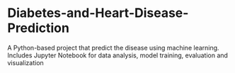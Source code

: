 # Diabetes-and-Heart-Disease-Prediction
A Python-based project that predict the disease using machine learning. Includes Jupyter Notebook for data analysis, model training, evaluation and visualization 
